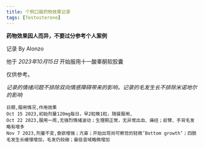 ```yaml
---
title: 个例口服药物效果记录
tags: [Testosterone]
---
```


**药物效果因人而异，不要过分参考个人案例**

记录 By Alonzo

他于 *2023年10月15日* 开始服用十一酸睾酮软胶囊

仅供参考。

*记录的情绪问题不排除双向情感障碍带来的影响，记录的毛发生长不排除米诺地尔的影响*

```csv
日期,服用情况,作用效果
Oct 15 2023,初始剂量120mg每日，早2粒晚1粒，随餐服用, 
Oct 22 2023,服用一周,无强烈情绪波动；生理期正常，无异常出血、痛经；前臂、手背毛发略有增多
Nov 7 2023,剂量不变,食欲增强；亢奋；开始出现尚可察觉的轻微’Bottom growth‘；四肢毛发生长缓慢增加，毛发仍较细；最低音域略微增加
```


